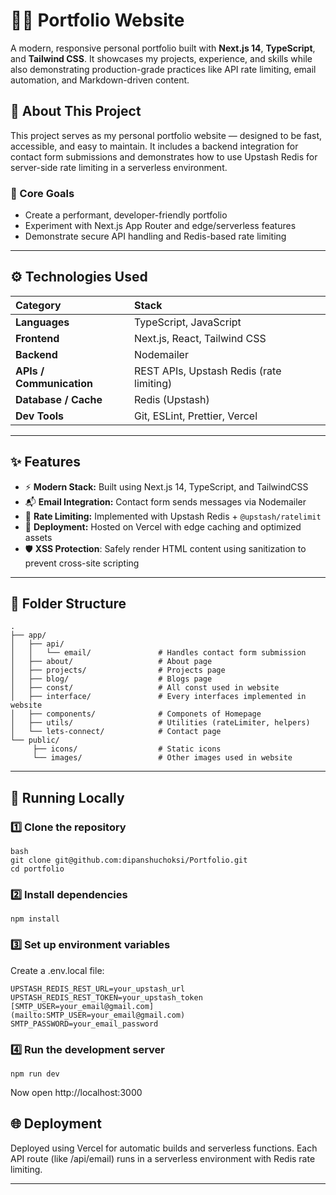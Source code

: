 # 🧑‍💻 Portfolio Website

A modern, responsive personal portfolio built with **Next.js 14**, **TypeScript**, and **Tailwind CSS**.
It showcases my projects, experience, and skills while also demonstrating production-grade practices like API rate limiting, email automation, and Markdown-driven content.

## 📘 About This Project

This project serves as my personal portfolio website — designed to be fast, accessible, and easy to maintain.
It includes a backend integration for contact form submissions and demonstrates how to use Upstash Redis for server-side rate limiting in a serverless environment.

### 🧩 Core Goals

- Create a performant, developer-friendly portfolio
- Experiment with Next.js App Router and edge/serverless features
- Demonstrate secure API handling and Redis-based rate limiting

---

## ⚙️ Technologies Used

| Category                 | Stack                                    |
| :----------------------- | :--------------------------------------- |
| **Languages**            | TypeScript, JavaScript                   |
| **Frontend**             | Next.js, React, Tailwind CSS             |
| **Backend**              | Nodemailer                               |
| **APIs / Communication** | REST APIs, Upstash Redis (rate limiting) |
| **Database / Cache**     | Redis (Upstash)                          |
| **Dev Tools**            | Git, ESLint, Prettier, Vercel            |

---

## ✨ Features

- ⚡ **Modern Stack:** Built using Next.js 14, TypeScript, and TailwindCSS
- 📬 **Email Integration:** Contact form sends messages via Nodemailer
- 🧠 **Rate Limiting:** Implemented with Upstash Redis + `@upstash/ratelimit`
- 🚀 **Deployment:** Hosted on Vercel with edge caching and optimized assets
- 🛡️ **XSS Protection**: Safely render HTML content using sanitization to prevent cross-site scripting

---

## 🧰 Folder Structure

```text
.
├── app/
│   ├── api/
│   │   └── email/               # Handles contact form submission
│   ├── about/                   # About page
│   ├── projects/                # Projects page
│   ├── blog/                    # Blogs page
│   ├── const/                   # All const used in website
│   ├── interface/               # Every interfaces implemented in website
│   ├── components/              # Componets of Homepage
│   ├── utils/                   # Utilities (rateLimiter, helpers)
│   └── lets-connect/            # Contact page
└── public/
     ├── icons/                  # Static icons
     └── images/                 # Other images used in website
```

---

## 🧪 Running Locally

### 1️⃣ Clone the repository

```
bash
git clone git@github.com:dipanshuchoksi/Portfolio.git
cd portfolio
```

### 2️⃣ Install dependencies

```
npm install
```

### 3️⃣ Set up environment variables

Create a .env.local file:

```
UPSTASH_REDIS_REST_URL=your_upstash_url
UPSTASH_REDIS_REST_TOKEN=your_upstash_token
[SMTP_USER=your_email@gmail.com](mailto:SMTP_USER=your_email@gmail.com)
SMTP_PASSWORD=your_email_password
```

### 4️⃣ Run the development server

```
npm run dev
```

Now open http://localhost:3000

## 🌐 Deployment

Deployed using Vercel for automatic builds and serverless functions.
Each API route (like /api/email) runs in a serverless environment with Redis rate limiting.

---
